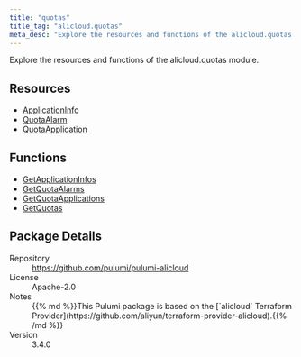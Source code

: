 ```yaml
---
title: "quotas"
title_tag: "alicloud.quotas"
meta_desc: "Explore the resources and functions of the alicloud.quotas module."
---
```


<!-- WARNING: this file was generated by Pulumi Docs Generator. -->
<!-- Do not edit by hand unless you're certain you know what you are doing! -->

Explore the resources and functions of the alicloud.quotas module.

<h2 id="resources">Resources</h2>
<ul class="api">
    <li><a href="applicationinfo" title="ApplicationInfo"><span class="symbol resource"></span>ApplicationInfo</a></li>
    <li><a href="quotaalarm" title="QuotaAlarm"><span class="symbol resource"></span>QuotaAlarm</a></li>
    <li><a href="quotaapplication" title="QuotaApplication"><span class="symbol resource"></span>QuotaApplication</a></li>
</ul>

<h2 id="functions">Functions</h2>
<ul class="api">
    <li><a href="getapplicationinfos" title="GetApplicationInfos"><span class="symbol function"></span>GetApplicationInfos</a></li>
    <li><a href="getquotaalarms" title="GetQuotaAlarms"><span class="symbol function"></span>GetQuotaAlarms</a></li>
    <li><a href="getquotaapplications" title="GetQuotaApplications"><span class="symbol function"></span>GetQuotaApplications</a></li>
    <li><a href="getquotas" title="GetQuotas"><span class="symbol function"></span>GetQuotas</a></li>
</ul>

<h2 id="package-details">Package Details</h2>
<dl class="package-details">
	<dt>Repository</dt>
	<dd><a href="https://github.com/pulumi/pulumi-alicloud">https://github.com/pulumi/pulumi-alicloud</a></dd>
	<dt>License</dt>
	<dd>Apache-2.0</dd>
	<dt>Notes</dt>
	<dd>{{% md %}}This Pulumi package is based on the [`alicloud` Terraform Provider](https://github.com/aliyun/terraform-provider-alicloud).{{% /md %}}</dd>
	<dt>Version</dt>
	<dd>3.4.0</dd>
</dl>

